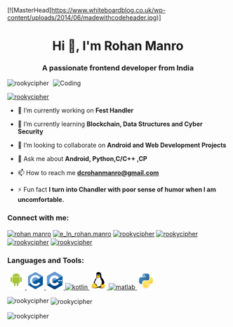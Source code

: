 

[![MasterHead]https://www.whiteboardblog.co.uk/wp-content/uploads/2014/06/madewithcodeheader.jpg)]
<h1 align="center">Hi 👋, I'm Rohan Manro</h1>
<h3 align="center">A passionate frontend developer from India</h3>

<img align="right" alt="Coding" width="400" src="https://c.tenor.com/qJ5evVs-_uUAAAAC/coding.gif">

<p align="left"> <img src="https://komarev.com/ghpvc/?username=rookycipher&label=Profile%20views&color=0e75b6&style=flat" alt="rookycipher" /> </p>

<p align="left"> <a href="https://github.com/ryo-ma/github-profile-trophy"><img src="https://github-profile-trophy.vercel.app/?username=rookycipher" alt="rookycipher" /></a> </p>

- 🔭 I’m currently working on **Fest Handler**

- 🌱 I’m currently learning **Blockchain, Data Structures and Cyber Security**

- 👯 I’m looking to collaborate on **Android and Web Development Projects**

- 💬 Ask me about **Android, Python,C/C++ ,CP**

- 📫 How to reach me **dcrohanmanro@gmail.com**

- ⚡ Fun fact **I turn into Chandler with poor sense of humor when I am uncomfortable.**

<h3 align="left">Connect with me:</h3>
<p align="left">
<a href="https://linkedin.com/in/rohan manro" target="blank"><img align="center" src="https://raw.githubusercontent.com/rahuldkjain/github-profile-readme-generator/master/src/images/icons/Social/linked-in-alt.svg" alt="rohan manro" height="30" width="40" /></a>
<a href="https://instagram.com/e_ln_rohan.manro" target="blank"><img align="center" src="https://raw.githubusercontent.com/rahuldkjain/github-profile-readme-generator/master/src/images/icons/Social/instagram.svg" alt="e_ln_rohan.manro" height="30" width="40" /></a>
<a href="https://www.codechef.com/users/rookycipher" target="blank"><img align="center" src="https://cdn.jsdelivr.net/npm/simple-icons@3.1.0/icons/codechef.svg" alt="rookycipher" height="30" width="40" /></a>
<a href="https://www.hackerrank.com/rookycipher" target="blank"><img align="center" src="https://raw.githubusercontent.com/rahuldkjain/github-profile-readme-generator/master/src/images/icons/Social/hackerrank.svg" alt="rookycipher" height="30" width="40" /></a>
<a href="https://codeforces.com/profile/rookycipher" target="blank"><img align="center" src="https://raw.githubusercontent.com/rahuldkjain/github-profile-readme-generator/master/src/images/icons/Social/codeforces.svg" alt="rookycipher" height="30" width="40" /></a>
<a href="https://www.leetcode.com/rookycipher" target="blank"><img align="center" src="https://raw.githubusercontent.com/rahuldkjain/github-profile-readme-generator/master/src/images/icons/Social/leet-code.svg" alt="rookycipher" height="30" width="40" /></a>
</p>

<h3 align="left">Languages and Tools:</h3>
<p align="left"> <a href="https://developer.android.com" target="_blank" rel="noreferrer"> <img src="https://raw.githubusercontent.com/devicons/devicon/master/icons/android/android-original-wordmark.svg" alt="android" width="40" height="40"/> </a> <a href="https://www.cprogramming.com/" target="_blank" rel="noreferrer"> <img src="https://raw.githubusercontent.com/devicons/devicon/master/icons/c/c-original.svg" alt="c" width="40" height="40"/> </a> <a href="https://www.w3schools.com/cpp/" target="_blank" rel="noreferrer"> <img src="https://raw.githubusercontent.com/devicons/devicon/master/icons/cplusplus/cplusplus-original.svg" alt="cplusplus" width="40" height="40"/> </a> <a href="https://kotlinlang.org" target="_blank" rel="noreferrer"> <img src="https://www.vectorlogo.zone/logos/kotlinlang/kotlinlang-icon.svg" alt="kotlin" width="40" height="40"/> </a> <a href="https://www.linux.org/" target="_blank" rel="noreferrer"> <img src="https://raw.githubusercontent.com/devicons/devicon/master/icons/linux/linux-original.svg" alt="linux" width="40" height="40"/> </a> <a href="https://www.mathworks.com/" target="_blank" rel="noreferrer"> <img src="https://upload.wikimedia.org/wikipedia/commons/2/21/Matlab_Logo.png" alt="matlab" width="40" height="40"/> </a> <a href="https://www.python.org" target="_blank" rel="noreferrer"> <img src="https://raw.githubusercontent.com/devicons/devicon/master/icons/python/python-original.svg" alt="python" width="40" height="40"/> </a> </p>

<p><img align="left" src="https://github-readme-stats.vercel.app/api/top-langs?username=rookycipher&show_icons=true&locale=en&layout=compact" alt="rookycipher" /></p>

<p>&nbsp;<img align="center" src="https://github-readme-stats.vercel.app/api?username=rookycipher&show_icons=true&locale=en" alt="rookycipher" /></p>

<p><img align="center" src="https://github-readme-streak-stats.herokuapp.com/?user=rookycipher&" alt="rookycipher" /></p>

